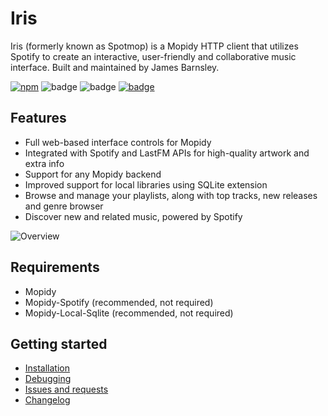 Iris
=======

Iris (formerly known as Spotmop) is a Mopidy HTTP client that utilizes Spotify to create an interactive, user-friendly and collaborative music interface. Built and maintained by James Barnsley.

[![npm](https://img.shields.io/npm/v/mopidy-iris.svg?style=flat-square)]()
![badge](https://img.shields.io/pypi/v/mopidy-iris.svg?style=flat-square)
![badge](https://img.shields.io/badge/unique_monthly_users-4,000+-brightgreen.svg?style=flat-square)
[![badge](https://img.shields.io/badge/donate-paypal-blue.svg?style=flat-square)](https://www.paypal.com/cgi-bin/webscr?cmd=_donations&business=james%40barnsley%2enz&lc=NZ&item_name=James%20Barnsley&currency_code=USD&bn=PP%2dDonationsBF%3abtn_donate_LG%2egif%3aNonHosted)

Features
--------

* Full web-based interface controls for Mopidy
* Integrated with Spotify and LastFM APIs for high-quality artwork and extra info
* Support for any Mopidy backend
* Improved support for local libraries using SQLite extension
* Browse and manage your playlists, along with top tracks, new releases and genre browser
* Discover new and related music, powered by Spotify

![Overview](https://raw.githubusercontent.com/jaedb/iris/master/screenshot.jpg)


Requirements
--------

* Mopidy
* Mopidy-Spotify (recommended, not required)
* Mopidy-Local-Sqlite (recommended, not required)

Getting started
-------

* [Installation](https://github.com/jaedb/Iris/wiki/Getting-started#installing)
* [Debugging](https://github.com/jaedb/Iris/wiki/Advanced#debugging)
* [Issues and requests](https://github.com/jaedb/Iris/wiki/Support#before-you-log-an-issue)
* [Changelog](https://github.com/jaedb/iris/releases)

